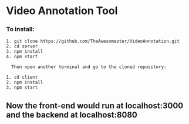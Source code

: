 # Video Annotation Tool


### To install:
```
1. git clone https://github.com/TheAwesomezter/VideoAnnotation.git
2. cd server
3. npm install
4. npm start

  Then open another terminal and go to the cloned repository:

1. cd client
2. npm install
3. npm start
```

## Now the front-end would run at localhost:3000 and the backend at localhost:8080